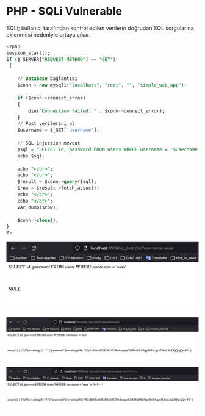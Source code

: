 # PHP  - SQLi Vulnerable

SQLi;  kullanıcı tarafından kontrol edilen verilerin doğrudan SQL sorgularına eklenmesi nedeniyle ortaya çıkar.

```sql
<?php
session_start();
if ($_SERVER["REQUEST_METHOD"] == "GET")
 {

    // Database bağlantısı
    $conn = new mysqli("localhost", "root", "", "simple_web_app");

    if ($conn->connect_error)
    {
        die("Connection failed: " . $conn->connect_error);
    }
    // Post verilerini al
    $username = $_GET['username'];

    // SQL injection mevcut
    $sql = "SELECT id, password FROM users WHERE username = '$username'";
    echo $sql;
    
    echo "</br>";
    echo "</br>";
    $result = $conn->query($sql);
    $row = $result->fetch_assoc();
    echo "</br>";
    echo "</br>";
    var_dump($row);

    $conn->close();
}
?>
```

![Untitled](Untitled.png)

![Untitled](Untitled%201.png)

![Untitled](Untitled%202.png)
